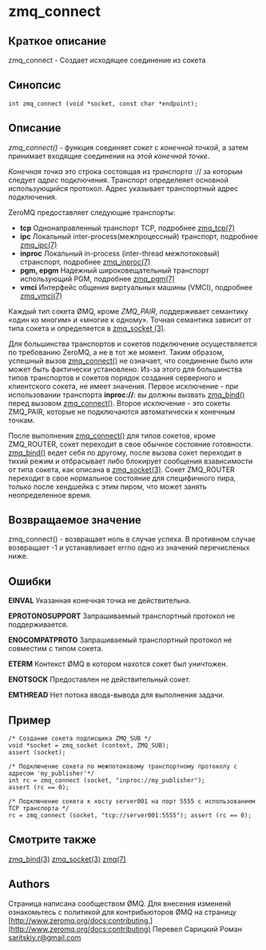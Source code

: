 # zmq_connect

## Краткое описание
zmq_connect - Создает исходящее соединение из сокета

## Синопсис

```
int zmq_connect (void *socket, const char *endpoint);
```

## Описание

*zmq_connect()* - функция соединяет *сокет* с *конечной точкой*, а затем принимает входящие соединения на этой *конечной точке*.

*Конечная точка* это строка состоящая из *транспорта* :// за которым следует *адрес* подключения. Транспорт определеяет основной использующийся протокол. Адрес указывает транспортный адрес подключения.

ZeroMQ предоставляет следующие транспорты:

- **tcp** 
	Однонаправленный транспорт TCP, подробнее [zmq_tcp(7)](zmq_tcp.md)
- **ipc**
	Локальный inter-process(межпроцессный) транспорт, подробнее [zmq_ipc(7)](zmq_ipcю.md)
- **inproc**
	Локальный in-process (inter-thread межпотоковый) странспорт, подробнее [zmq_inproc(7)](zmq_inproc.md)
- **pgm, epgm**
	Надежный широковещательный транспорт использующий PGM, подробнее [zmq_pgm(7)](zmq_pgm.md)
- **vmci**
	Интерфейс общения виртуальных машины (VMCI), подробнее [zmq_vmci(7)](zmq_vmci.md)

Каждый тип сокета ØMQ, кроме *ZMQ_PAIR*, поддерживает семантику «один ко многим» и «многие к одному». Точная семантика зависит от типа сокета и определяется в [zmq_socket (3)](zmq_socket.md).

Для большинства транспортов и сокетов подключение осуществляется по требованию ZeroMQ, а не в тот же момент. Таким образом, успешный вызов [zmq_connect()](zmq_connect.md) не означает, что соединение было или может быть фактически установлено. Из-за этого для большинства типов транспортов и сокетов порядок создания серверного и клиентского сокета, не имеет значения. Первое исключение - при использовании транспорта **inproc://**: вы должны вызвать [zmq_bind()](zmq_bind.md) перед вызовом [zmq_connect()](zmq_connect.md). Второе исключение - это сокеты ZMQ_PAIR, которые не подключаются автоматически к конечным точкам.

После выполнения [zmq_connect()](zmq_connect()) для типов сокетов, кроме ZMQ_ROUTER, сокет переходит в свое обычное состояние готовности. [zmq_bind()](zmq_bind.md) ведет себя по другому, после вызова сокет переходит в тихий режим и отбрасывает либо блокирует сообщения взависимости от типа сокета, как описана в [zmq_socket(3)](zmq_socket.md). Сокет ZMQ_ROUTER переходит в свое нормальное состояние для специфичного пира, только после хендшейка с этим пиром, что может занять неопределенное время.

## Возвращаемое значение

zmq_connect() - возвращает ноль в случае успеха. В противном случае возвращает -1 и устанавливает errno одно из значений перечисленых ниже.

## Ошибки

**EINVAL**
	Указанная конечная точка не действительна.
    
**EPROTONOSUPPORT**
	Запрашиваемый транспортный протокол не поддерживается.
    
**ENOCOMPATPROTO**
	Запрашиваемый транспортный протокол не совместим с типом сокета.
    
**ETERM**
	Контекст ØMQ в котором нахотся сокет был уничтожен.
    
**ENOTSOCK**
	Предоставлен не действительный сокет.
    
**EMTHREAD**
Нет потока ввода-вывода для выполнения задачи.

## Пример

```
/* Создание сокета подписщика ZMQ_SUB */
void *socket = zmq_socket (context, ZMQ_SUB);
assert (socket);

/* Подключение сокета по межпотоковому транспортному протоколу с адресом 'my_publisher'*/
int rc = zmq_connect (socket, "inproc://my_publisher");
assert (rc == 0);

/* Подключение сокета к хосту server001 на порт 5555 с использованием TCP транспорта */
rc = zmq_connect (socket, "tcp://server001:5555"); assert (rc == 0);
```

## Смотрите также
[zmq_bind(3)](zmq_bind.md) [zmq_socket(3)](zmq_socket.md) [zmq(7)](zmq.md)

## Authors
Страница написана сообществом ØMQ. Для внесения измененй ознакомьтесь с политикой для контрибьюторов ØMQ на страницу [http://www.zeromq.org/docs:contributing.](http://www.zeromq.org/docs:contributing)
Перевел Сарицкий Роман <saritskiy.r@gmail.com>






















